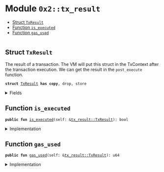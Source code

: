 
<a name="0x2_tx_result"></a>

# Module `0x2::tx_result`



-  [Struct `TxResult`](#0x2_tx_result_TxResult)
-  [Function `is_executed`](#0x2_tx_result_is_executed)
-  [Function `gas_used`](#0x2_tx_result_gas_used)


<pre><code></code></pre>



<a name="0x2_tx_result_TxResult"></a>

## Struct `TxResult`

The result of a transaction.
The VM will put this struct in the TxContext after the transaction execution.
We can get the result in the <code>post_execute</code> function.


<pre><code><b>struct</b> <a href="tx_result.md#0x2_tx_result_TxResult">TxResult</a> <b>has</b> <b>copy</b>, drop, store
</code></pre>



<details>
<summary>Fields</summary>


<dl>
<dt>
<code>executed: bool</code>
</dt>
<dd>
 The transaction is executed successfully or not.
</dd>
<dt>
<code>gas_used: u64</code>
</dt>
<dd>
 The gas used by the transaction.
</dd>
</dl>


</details>

<a name="0x2_tx_result_is_executed"></a>

## Function `is_executed`



<pre><code><b>public</b> <b>fun</b> <a href="tx_result.md#0x2_tx_result_is_executed">is_executed</a>(self: &<a href="tx_result.md#0x2_tx_result_TxResult">tx_result::TxResult</a>): bool
</code></pre>



<details>
<summary>Implementation</summary>


<pre><code><b>public</b> <b>fun</b> <a href="tx_result.md#0x2_tx_result_is_executed">is_executed</a>(self: &<a href="tx_result.md#0x2_tx_result_TxResult">TxResult</a>) : bool {
    self.executed
}
</code></pre>



</details>

<a name="0x2_tx_result_gas_used"></a>

## Function `gas_used`



<pre><code><b>public</b> <b>fun</b> <a href="tx_result.md#0x2_tx_result_gas_used">gas_used</a>(self: &<a href="tx_result.md#0x2_tx_result_TxResult">tx_result::TxResult</a>): u64
</code></pre>



<details>
<summary>Implementation</summary>


<pre><code><b>public</b> <b>fun</b> <a href="tx_result.md#0x2_tx_result_gas_used">gas_used</a>(self: &<a href="tx_result.md#0x2_tx_result_TxResult">TxResult</a>) : u64 {
    self.gas_used
}
</code></pre>



</details>
